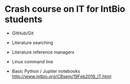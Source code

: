 # Crash course on IT for IntBio students

- GitHub/Git


- Literature searching

- Literature reference managers

- Linux command line

- Basic Python / Jupiter notebooks http://www.intbio.org/CBsem/19Feb2018_IT.html
